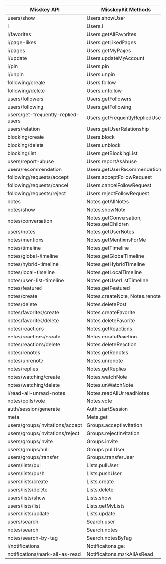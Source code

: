 |Misskey API|MisskeyKit Methods|
|---|---|
|users/show|Users.showUser|
|i|Users.i|
|i/favorites|Users.getAllFavorites|
|i/page-likes|Users.getLikedPages|
|i/pages|Users.getMyPages|
|i/update|Users.updateMyAccount|
|i/pin|Users.pin|
|i/unpin|Users.unpin|
|following/create|Users.follow|
|following/delete|Users.unfollow|
|users/followers|Users.getFollowers|
|users/following|Users.getFollowing|
|users/get-frequently-replied-users|Users.getFrequentlyRepliedUsers|
|users/relation|Users.getUserRelationship|
|blocking/create|Users.block|
|blocking/delete|Users.unblock|
|blocking/list|Users.getBlockingList|
|users/report-abuse|Users.reportAsAbuse|
|users/recommendation|Users.getUserRecommendation|
|following/requests/accept|Users.acceptFollowRequest|
|following/requests/cancel|Users.cancelFollowRequest|
|following/requests/reject|Users.rejectFollowRequest|
|notes|Notes.getAllNotes|
|notes/show|Notes.showNote|
|notes/conversation|Notes.getConversation, Notes.getChildren|
|users/notes|Notes.getUserNotes|
|notes/mentions|Notes.getMentionsForMe|
|notes/timeline|Notes.getTimeline|
|notes/global-timeline|Notes.getGlobalTimeline|
|notes/hybrid-timeline|Notes.getHybridTimeline|
|notes/local-timeline|Notes.getLocalTimeline|
|notes/user-list-timeline|Notes.getUserListTimeline|
|notes/featured|Notes.getFeatured|
|notes/create|Notes.createNote, Notes.renote|
|notes/delete|Notes.deletePost|
|notes/favorites/create|Notes.createFavorite|
|notes/favorites/delete|Notes.deleteFavorite|
|notes/reactions|Notes.getReactions|
|notes/reactions/create|Notes.createReaction|
|notes/reactions/delete|Notes.deleteReaction|
|notes/renotes|Notes.getRenotes|
|notes/unrenote|Notes.unrenote|
|notes/replies|Notes.getReplies|
|notes/watching/create|Notes.watchNote|
|notes/watching/delete|Notes.unWatchNote|
|i/read-all-unread-notes|Notes.readAllUnreadNotes|
|notes/polls/vote|Notes.vote|
|auth/session/generate|Auth.startSession|
|meta|Meta.get|
|users/groups/invitations/accept|Groups.acceptInvitation|
|users/groups/invitations/reject|Groups.rejectInvitation|
|users/groups/invite|Groups.invite|
|users/groups/pull|Groups.pullUser|
|users/groups/transfer|Groups.transferUser|
|users/lists/pull|Lists.pullUser|
|users/lists/push|Lists.pushUser|
|users/lists/create|Lists.create|
|users/lists/delete|Lists.delete|
|users/lists/show|Lists.show|
|users/lists/list|Lists.getMyLists|
|users/lists/update|Lists.update|
|users/search|Search.user|
|notes/search|Search.notes|
|notes/search-by-tag|Search.notesByTag|
|i/notifications|Notificaitons.get|
|notifications/mark-all-as-read|Notificaitons.markAllAsRead|
